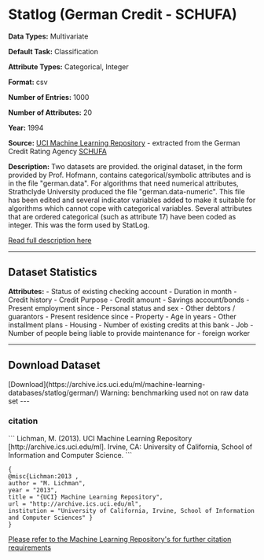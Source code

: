 # Statlog (German Credit - SCHUFA)

<b>Data Types:</b> Multivariate

<b>Default Task:</b> Classification

<b>Attribute Types:</b> Categorical, Integer

<b>Format:</b> csv

<b>Number of Entries:</b> 1000

<b>Number of Attributes:</b> 20

<b>Year:</b> 1994

<b>Source:</b> [UCI Machine Learning Repository](https://archive.ics.uci.edu/ml/datasets/Statlog+(German+Credit+Data)) - extracted from the German Credit Rating Agency [SCHUFA](https://www.schufa.de/en/)

<b>Description:</b> Two datasets are provided.  the original dataset, in the form provided
                    by Prof. Hofmann, contains categorical/symbolic attributes and
                    is in the file "german.data".                    For algorithms that need numerical attributes, Strathclyde University 
                    produced the file "german.data-numeric".  This file has been edited 
                    and several indicator variables added to make it suitable for 
                    algorithms which cannot cope with categorical variables.   Several
                    attributes that are ordered categorical (such as attribute 17) have
                    been coded as integer.    This was the form used by StatLog.

[Read full description here](https://archive.ics.uci.edu/ml/machine-learning-databases/statlog/german/german.doc)

---

<h2>Dataset Statistics</h2>
<b>Attributes:</b>
- Status of existing checking account
- Duration in month
- Credit history
- Credit Purpose
- Credit amount
- Savings account/bonds
- Present employment since
- Personal status and sex
- Other debtors / guarantors
- Present residence since
- Property
- Age in years
- Other installment plans
- Housing
- Number of existing credits at this bank
- Job
- Number of people being liable to provide maintenance for
- foreign worker

---

 <h2>Download Dataset</h2>
 [Download](https://archive.ics.uci.edu/ml/machine-learning-databases/statlog/german/)
Warning: benchmarking used not on raw data set
 ---


<h3>citation</h3>  
```
Lichman, M. (2013). UCI Machine Learning Repository [http://archive.ics.uci.edu/ml]. Irvine, CA: University of California, School of Information and Computer Science.
```


 ```
 {
 @misc{Lichman:2013 ,
 author = "M. Lichman",
 year = "2013",
 title = "{UCI} Machine Learning Repository",
 url = "http://archive.ics.uci.edu/ml",
 institution = "University of California, Irvine, School of Information and Computer Sciences" }
 }
 ```
 [Please refer to the Machine Learning Repository's for further citation requirements](https://archive.ics.uci.edu/ml/citation_policy.html)
